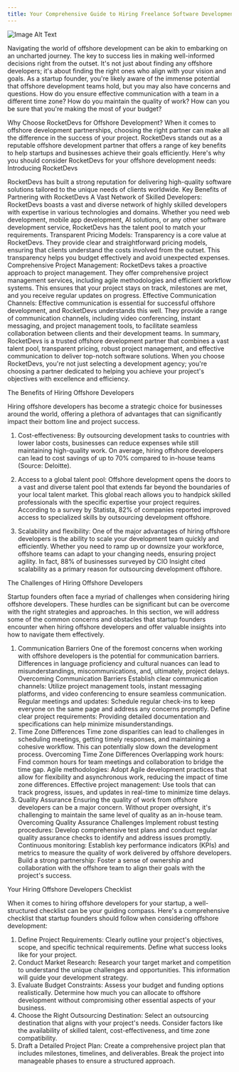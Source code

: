```yaml
---
title: Your Comprehensive Guide to Hiring Freelance Software Development
---
```


![Image Alt Text](/blog/assets/article8/image1.jpeg#center)

Navigating the world of offshore development can be akin to embarking on an uncharted journey. The key to success lies in making well-informed decisions right from the outset. It's not just about finding any offshore developers; it's about finding the right ones who align with your vision and goals.
As a startup founder, you're likely aware of the immense potential that offshore development teams hold, but you may also have concerns and questions. How do you ensure effective communication with a team in a different time zone? How do you maintain the quality of work? How can you be sure that you're making the most of your budget?

Why Choose RocketDevs for Offshore Development?
When it comes to offshore development partnerships, choosing the right partner can make all the difference in the success of your project. RocketDevs stands out as a reputable offshore development partner that offers a range of key benefits to help startups and businesses achieve their goals efficiently. Here's why you should consider RocketDevs for your offshore development needs:
Introducing RocketDevs

RocketDevs has built a strong reputation for delivering high-quality software solutions tailored to the unique needs of clients worldwide.
Key Benefits of Partnering with RocketDevs
A Vast Network of Skilled Developers: RocketDevs boasts a vast and diverse network of highly skilled developers with expertise in various technologies and domains. Whether you need web development, mobile app development, AI solutions, or any other software development service, RocketDevs has the talent pool to match your requirements.
Transparent Pricing Models: Transparency is a core value at RocketDevs. They provide clear and straightforward pricing models, ensuring that clients understand the costs involved from the outset. This transparency helps you budget effectively and avoid unexpected expenses.
Comprehensive Project Management: RocketDevs takes a proactive approach to project management. They offer comprehensive project management services, including agile methodologies and efficient workflow systems. This ensures that your project stays on track, milestones are met, and you receive regular updates on progress.
Effective Communication Channels: Effective communication is essential for successful offshore development, and RocketDevs understands this well. They provide a range of communication channels, including video conferencing, instant messaging, and project management tools, to facilitate seamless collaboration between clients and their development teams.
In summary, RocketDevs is a trusted offshore development partner that combines a vast talent pool, transparent pricing, robust project management, and effective communication to deliver top-notch software solutions. When you choose RocketDevs, you're not just selecting a development agency; you're choosing a partner dedicated to helping you achieve your project's objectives with excellence and efficiency.

The Benefits of Hiring Offshore Developers

Hiring offshore developers has become a strategic choice for businesses around the world, offering a plethora of advantages that can significantly impact their bottom line and project success.
1. Cost-effectiveness: By outsourcing development tasks to countries with lower labor costs, businesses can reduce expenses while still maintaining high-quality work.
On average, hiring offshore developers can lead to cost savings of up to 70% compared to in-house teams (Source: Deloitte).

2. Access to a global talent pool: Offshore development opens the doors to a vast and diverse talent pool that extends far beyond the boundaries of your local talent market. This global reach allows you to handpick skilled professionals with the specific expertise your project requires.
According to a survey by Statista, 82% of companies reported improved access to specialized skills by outsourcing development offshore.

3. Scalability and flexibility: One of the major advantages of hiring offshore developers is the ability to scale your development team quickly and efficiently. Whether you need to ramp up or downsize your workforce, offshore teams can adapt to your changing needs, ensuring project agility.
In fact, 88% of businesses surveyed by CIO Insight cited scalability as a primary reason for outsourcing development offshore.

The Challenges of Hiring Offshore Developers

Startup founders often face a myriad of challenges when considering hiring offshore developers. These hurdles can be significant but can be overcome with the right strategies and approaches. In this section, we will address some of the common concerns and obstacles that startup founders encounter when hiring offshore developers and offer valuable insights into how to navigate them effectively.
1. Communication Barriers
One of the foremost concerns when working with offshore developers is the potential for communication barriers. Differences in language proficiency and cultural nuances can lead to misunderstandings, miscommunications, and, ultimately, project delays.
Overcoming Communication Barriers
Establish clear communication channels: Utilize project management tools, instant messaging platforms, and video conferencing to ensure seamless communication.
Regular meetings and updates: Schedule regular check-ins to keep everyone on the same page and address any concerns promptly.
Define clear project requirements: Providing detailed documentation and specifications can help minimize misunderstandings.
2. Time Zone Differences
Time zone disparities can lead to challenges in scheduling meetings, getting timely responses, and maintaining a cohesive workflow. This can potentially slow down the development process.
Overcoming Time Zone Differences
Overlapping work hours: Find common hours for team meetings and collaboration to bridge the time gap.
Agile methodologies: Adopt Agile development practices that allow for flexibility and asynchronous work, reducing the impact of time zone differences.
Effective project management: Use tools that can track progress, issues, and updates in real-time to minimize time delays.
3. Quality Assurance
Ensuring the quality of work from offshore developers can be a major concern. Without proper oversight, it's challenging to maintain the same level of quality as an in-house team.
Overcoming Quality Assurance Challenges
Implement robust testing procedures: Develop comprehensive test plans and conduct regular quality assurance checks to identify and address issues promptly.
Continuous monitoring: Establish key performance indicators (KPIs) and metrics to measure the quality of work delivered by offshore developers.
Build a strong partnership: Foster a sense of ownership and collaboration with the offshore team to align their goals with the project's success.

Your Hiring Offshore Developers Checklist

When it comes to hiring offshore developers for your startup, a well-structured checklist can be your guiding compass. Here's a comprehensive checklist that startup founders should follow when considering offshore development:
1. Define Project Requirements:
Clearly outline your project's objectives, scope, and specific technical requirements. Define what success looks like for your project.
2. Conduct Market Research:
Research your target market and competition to understand the unique challenges and opportunities. This information will guide your development strategy.
3. Evaluate Budget Constraints:
Assess your budget and funding options realistically. Determine how much you can allocate to offshore development without compromising other essential aspects of your business.
4. Choose the Right Outsourcing Destination:
Select an outsourcing destination that aligns with your project's needs. Consider factors like the availability of skilled talent, cost-effectiveness, and time zone compatibility.
5. Draft a Detailed Project Plan:
Create a comprehensive project plan that includes milestones, timelines, and deliverables. Break the project into manageable phases to ensure a structured approach.